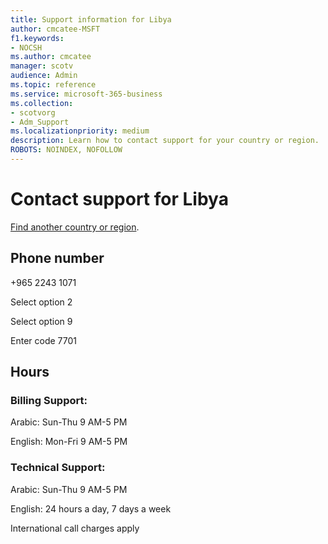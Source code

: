 ```yaml
---                                
title: Support information for Libya
author: cmcatee-MSFT
f1.keywords:
- NOCSH
ms.author: cmcatee
manager: scotv
audience: Admin
ms.topic: reference
ms.service: microsoft-365-business
ms.collection: 
- scotvorg
- Adm_Support
ms.localizationpriority: medium
description: Learn how to contact support for your country or region.
ROBOTS: NOINDEX, NOFOLLOW
---
```


# Contact support for Libya

[Find another country or region](../get-help-support.md).

## Phone number
+965 2243 1071

Select option 2

Select option 9

Enter code 7701

## Hours
### Billing Support:

Arabic: Sun-Thu 9 AM-5 PM

English: Mon-Fri 9 AM-5 PM

### Technical Support:

Arabic: Sun-Thu 9 AM-5 PM

English: 24 hours a day, 7 days a week

International call charges apply
